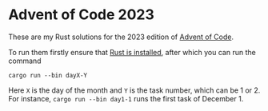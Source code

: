 # Advent of Code 2023

These are my Rust solutions for the 2023 edition of [Advent of
Code](https://adventofcode.com/2023).

To run them firstly ensure that [Rust is
installed](https://www.rust-lang.org/tools/install), after which you can run the
command

```
cargo run --bin dayX-Y
```

Here `X` is the day of the month and `Y` is the task number, which can be 1 or 2. For
instance, `cargo run --bin day1-1` runs the first task of December 1.

